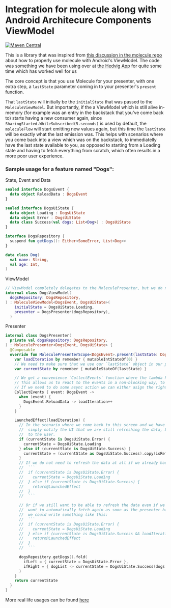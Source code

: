 # Integration for molecule along with Android Architecure Components ViewModel

[![Maven Central](https://img.shields.io/maven-central/v/com.stylianosgakis.molecule.aacvm/molecule-aacvm)](https://repo1.maven.org/maven2/com/stylianosgakis/molecule/aacvm/)

This is a library that was inspired from [this discussion in the molecule repo](https://github.com/cashapp/molecule/pull/274) about how to properly use molecule with Android's ViewModel.
The code was something we have been using over at [the Hedvig App](https://github.com/HedvigInsurance/android) for quite some time which has worked well for us

The core concept is that you use Molecule for your presenter, with one extra step, a `lastState` parameter coming in to your presenter's `present` function.

That `lastState` will initially be the `initialState` that was passed to the `MoleculeViewModel`.
But importantly, if the a ViewModel which is still alive in-memory (for example was an entry in the backstack that you've come back to) starts having a new consumer again, since `SharingStarted.WhileSubscribed(5.seconds)` is used by default, the `moleculeFlow` will start emitting new values again, but this time the `lastState` will be exactly what the last emission was.
This helps with scenarios where you come back into a view which was on the backstack, to immediatelly have the last state available to you, as opposed to starting from a Loading state and having to fetch everything from scratch, which often results in a more poor user experience.

### Sample usage for a feature named "Dogs":

State, Event and Data
```kotlin
sealed interface DogsEvent {
  data object ReloadData : DogsEvent
}

sealed interface DogsUiState {
  data object Loading : DogsUiState
  data object Error : DogsUiState
  data class Success(val dogs: List<Dog>) : DogsUiState
}

interface DogsRepository {
  suspend fun getDogs(): Either<SomeError, List<Dog>>
}

data class Dog(
  val name: String,
  val age: Int,
)
```

ViewModel 
```kotlin
// ViewModel completely delegates to the MoleculePresenter, but we do need to pass in an initial state which shows when the ViewModel first is constructed
internal class DogsViewModel(
  dogsRepository: DogsRepository,
) : MoleculeViewModel<DogsEvent, DogsUiState>(
    initialState = DogsUiState.Loading,
    presenter = DogsPresenter(dogsRepository),
  )
```

Presenter
```kotlin
internal class DogsPresenter(
  private val dogsRepository: DogsRepository,
) : MoleculePresenter<DogsEvent, DogsUiState> {
  @Composable
  override fun MoleculePresenterScope<DogsEvent>.present(lastState: DogsUiState): DogsUiState {
    var loadIteration by remember { mutableIntStateOf(0) }
    // We need to make sure that we use our `lastState` object in our presenter in order to have the last known state immediatelly available to the user
    var currentState by remember { mutableStateOf(lastState) }

    // We get a convenience `CollectEvents` function where the lambda has the signature of `block: CoroutineScope.(Event) -> Unit`.
    // This allows us to react to the events in a non-blocking way, to not clog the event stream.
    // If we need to do some async action we can either asign the right parameters and use normal compose side effect APIs to handle our work, or use `launch {}` and do something else instead.
    CollectEvents { event: DogsEvent ->
      when (event) {
        DogsEvent.ReloadData -> loadIteration++
      }
    }

    LaunchedEffect(loadIteration) {
      // In the scenario where we come back to this screen and we have had a successful list from `lastState`, we can
      //  simply notify the UI that we are still refreshing the data, but we still keep the last known state available
      //  to the user.
      if (currentState is DogsUiState.Error) {
        currentState = DogsUiState.Loading
      } else if (currentState is DogsUiState.Success) {
        currentState = (currentState as DogsUiState.Success).copy(isRefreshing = true)
      }
      // If we do not need to refresh the data at all if we already had a Success state before, we could instead write:
      //  ```
      //  if (currentState is DogsUiState.Error) {
      //    currentState = DogsUiState.Loading
      //  } else if (currentState is DogsUiState.Success) {
      //    return@LaunchedEffect
      //  }
      //  ```

      // Or if we still want to be able to refresh the data even if we had a success state before, but we only do not
      //  want to automatically fetch again as soon as the presenter has come back online from being in the backstack
      //  we could write something like this:
      //  ```
      //  if (currentState is DogsUiState.Error) {
      //    currentState = DogsUiState.Loading
      //  } else if (currentState is DogsUiState.Success && loadIteration == 0) {
      //    return@LaunchedEffect
      //  }
      //  ```

      dogsRepository.getDogs().fold(
        ifLeft = { currentState = DogsUiState.Error },
        ifRight = { dogList -> currentState = DogsUiState.Success(dogs = dogList, isRefreshing = false) },
      )
    }
    return currentState
  }
}
```

More real life usages can be found [here](https://github.com/search?q=repo%3AHedvigInsurance%2Fandroid+%3A+MoleculePresenter%3C&type=code)

